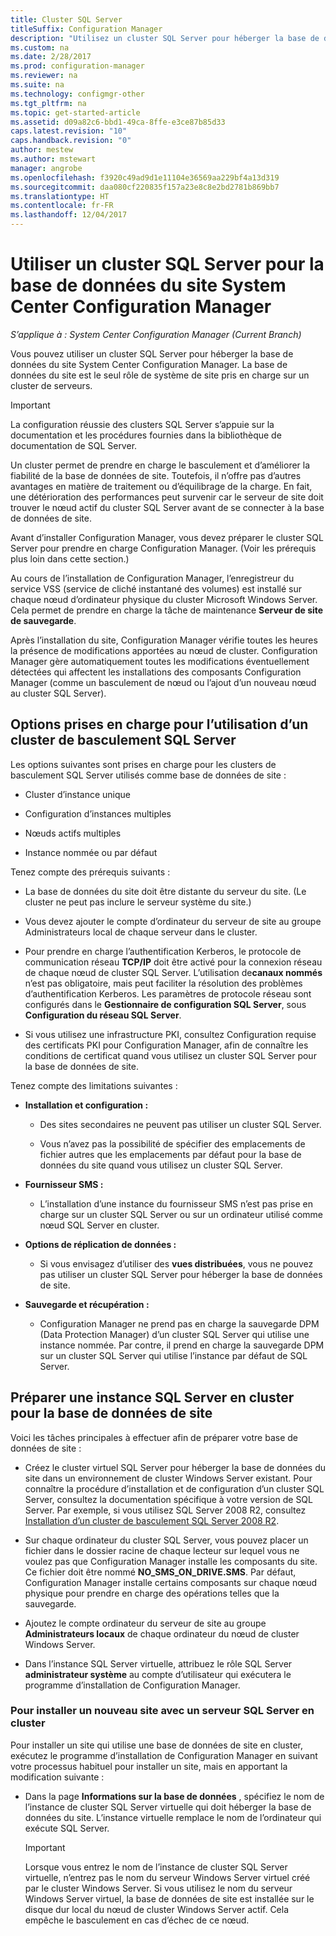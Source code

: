 ```yaml
---
title: Cluster SQL Server
titleSuffix: Configuration Manager
description: "Utilisez un cluster SQL Server pour héberger la base de données du site System Center Configuration Manager. Inclut des informations sur les options prises en charge."
ms.custom: na
ms.date: 2/28/2017
ms.prod: configuration-manager
ms.reviewer: na
ms.suite: na
ms.technology: configmgr-other
ms.tgt_pltfrm: na
ms.topic: get-started-article
ms.assetid: d09a82c6-bbd1-49ca-8ffe-e3ce87b85d33
caps.latest.revision: "10"
caps.handback.revision: "0"
author: mestew
ms.author: mstewart
manager: angrobe
ms.openlocfilehash: f3920c49ad9d1e11104e36569aa229bf4a13d319
ms.sourcegitcommit: daa080cf220835f157a23e8c8e2bd2781b869bb7
ms.translationtype: HT
ms.contentlocale: fr-FR
ms.lasthandoff: 12/04/2017
---
```

# <a name="use-a-sql-server-cluster-for-the-system-center-configuration-manager-site-database"></a>Utiliser un cluster SQL Server pour la base de données du site System Center Configuration Manager

*S’applique à : System Center Configuration Manager (Current Branch)*


 Vous pouvez utiliser un cluster SQL Server pour héberger la base de données du site System Center Configuration Manager. La base de données du site est le seul rôle de système de site pris en charge sur un cluster de serveurs.  

> [!IMPORTANT]  
>  La configuration réussie des clusters SQL Server s’appuie sur la documentation et les procédures fournies dans la bibliothèque de documentation de SQL Server.  

 Un cluster permet de prendre en charge le basculement et d’améliorer la fiabilité de la base de données de site. Toutefois, il n’offre pas d’autres avantages en matière de traitement ou d’équilibrage de la charge. En fait, une détérioration des performances peut survenir car le serveur de site doit trouver le nœud actif du cluster SQL Server avant de se connecter à la base de données de site.  

 Avant d’installer Configuration Manager, vous devez préparer le cluster SQL Server pour prendre en charge Configuration Manager. (Voir les prérequis plus loin dans cette section.)  

 Au cours de l’installation de Configuration Manager, l’enregistreur du service VSS (service de cliché instantané des volumes) est installé sur chaque nœud d’ordinateur physique du cluster Microsoft Windows Server. Cela permet de prendre en charge la tâche de maintenance **Serveur de site de sauvegarde**.  

 Après l’installation du site, Configuration Manager vérifie toutes les heures la présence de modifications apportées au nœud de cluster. Configuration Manager gère automatiquement toutes les modifications éventuellement détectées qui affectent les installations des composants Configuration Manager (comme un basculement de nœud ou l’ajout d’un nouveau nœud au cluster SQL Server).  

## <a name="supported-options-for-using-a-sql-server-failover-cluster"></a>Options prises en charge pour l’utilisation d’un cluster de basculement SQL Server

Les options suivantes sont prises en charge pour les clusters de basculement SQL Server utilisés comme base de données de site :

-   Cluster d’instance unique  

-   Configuration d’instances multiples  

-   Nœuds actifs multiples  

-   Instance nommée ou par défaut  

Tenez compte des prérequis suivants :  

-   La base de données du site doit être distante du serveur du site. (Le cluster ne peut pas inclure le serveur système du site.)  

-   Vous devez ajouter le compte d’ordinateur du serveur de site au groupe Administrateurs local de chaque serveur dans le cluster.  

-   Pour prendre en charge l’authentification Kerberos, le protocole de communication réseau **TCP/IP** doit être activé pour la connexion réseau de chaque nœud de cluster SQL Server. L’utilisation de**canaux nommés** n’est pas obligatoire, mais peut faciliter la résolution des problèmes d’authentification Kerberos. Les paramètres de protocole réseau sont configurés dans le **Gestionnaire de configuration SQL Server**, sous **Configuration du réseau SQL Server**.  

-   Si vous utilisez une infrastructure PKI, consultez Configuration requise des certificats PKI pour Configuration Manager, afin de connaître les conditions de certificat quand vous utilisez un cluster SQL Server pour la base de données de site.  

Tenez compte des limitations suivantes :  

-   **Installation et configuration :**  

    -   Des sites secondaires ne peuvent pas utiliser un cluster SQL Server.  

    -   Vous n’avez pas la possibilité de spécifier des emplacements de fichier autres que les emplacements par défaut pour la base de données du site quand vous utilisez un cluster SQL Server.  

-   **Fournisseur SMS :**  

    -   L’installation d’une instance du fournisseur SMS n’est pas prise en charge sur un cluster SQL Server ou sur un ordinateur utilisé comme nœud SQL Server en cluster.  

-   **Options de réplication de données :**  

    -   Si vous envisagez d’utiliser des **vues distribuées**, vous ne pouvez pas utiliser un cluster SQL Server pour héberger la base de données de site.  

-   **Sauvegarde et récupération :**  

    -   Configuration Manager ne prend pas en charge la sauvegarde DPM (Data Protection Manager) d’un cluster SQL Server qui utilise une instance nommée. Par contre, il prend en charge la sauvegarde DPM sur un cluster SQL Server qui utilise l’instance par défaut de SQL Server.  

## <a name="prepare-a-clustered-sql-server-instance-for-the-site-database"></a>Préparer une instance SQL Server en cluster pour la base de données de site  

Voici les tâches principales à effectuer afin de préparer votre base de données de site :

-   Créez le cluster virtuel SQL Server pour héberger la base de données du site dans un environnement de cluster Windows Server existant. Pour connaître la procédure d’installation et de configuration d’un cluster SQL Server, consultez la documentation spécifique à votre version de SQL Server. Par exemple, si vous utilisez SQL Server 2008 R2, consultez [Installation d’un cluster de basculement SQL Server 2008 R2](http://go.microsoft.com/fwlink/p/?LinkId=240231).  

-   Sur chaque ordinateur du cluster SQL Server, vous pouvez placer un fichier dans le dossier racine de chaque lecteur sur lequel vous ne voulez pas que Configuration Manager installe les composants du site. Ce fichier doit être nommé **NO_SMS_ON_DRIVE.SMS**. Par défaut, Configuration Manager installe certains composants sur chaque nœud physique pour prendre en charge des opérations telles que la sauvegarde.  

-   Ajoutez le compte ordinateur du serveur de site au groupe **Administrateurs locaux** de chaque ordinateur du nœud de cluster Windows Server.  

-   Dans l’instance SQL Server virtuelle, attribuez le rôle SQL Server **administrateur système** au compte d’utilisateur qui exécutera le programme d’installation de Configuration Manager.  

### <a name="to-install-a-new-site-using-a-clustered-sql-server"></a>Pour installer un nouveau site avec un serveur SQL Server en cluster  
 Pour installer un site qui utilise une base de données de site en cluster, exécutez le programme d’installation de Configuration Manager en suivant votre processus habituel pour installer un site, mais en apportant la modification suivante :  

-   Dans la page **Informations sur la base de données** , spécifiez le nom de l’instance de cluster SQL Server virtuelle qui doit héberger la base de données du site. L’instance virtuelle remplace le nom de l’ordinateur qui exécute SQL Server.  

    > [!IMPORTANT]  
    >  Lorsque vous entrez le nom de l’instance de cluster SQL Server virtuelle, n’entrez pas le nom du serveur Windows Server virtuel créé par le cluster Windows Server. Si vous utilisez le nom du serveur Windows Server virtuel, la base de données de site est installée sur le disque dur local du nœud de cluster Windows Server actif. Cela empêche le basculement en cas d’échec de ce nœud.  
